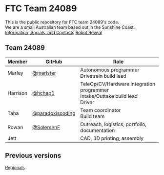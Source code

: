 # FTC Team 24089
This is the public repository for FTC team 24089's code. \
We are a small Australian team based out in the Sunshine Coast. \
[Information, Socials, and Contacts](https://linktr.ee/24089?utm_source=linktree_profile_share&ltsid=93edcbf3-30ae-4329-a226-e30c0084b38f)
[Robot Reveal <NATIONALS>](https://www.youtube.com/watch?v=x4z5jL-8w8A)
## Team 24089
| Member | GitHub | Role |
| ---- | ---- | ---- |
| Marley | [@marlstar](https://github.com/marlstar) | Autonomous programmer<br>Drivetrain build lead |
| Harrison | [@hchap1](https://github.com/hchap1) | TeleOp/CV/Hardware integration programmer<br>Intake/Outtake build lead <br>Driver|
| Taha | [@paradoxiscoding](https://github.com/paradoxiscoding) | Team coordinator<br>Build team |
| Rowan | [@SolemenF](https://github.com/solemenf) | Outreach, logistics, portfolio, documentation |
| Jett |   | CAD, 3D printing, assembly |

## Previous versions
[Regionals](https://github.com/IronLionsFTC/FTC24089/tree/a0c195771a78885c46364d722805ee918ece5e54)

